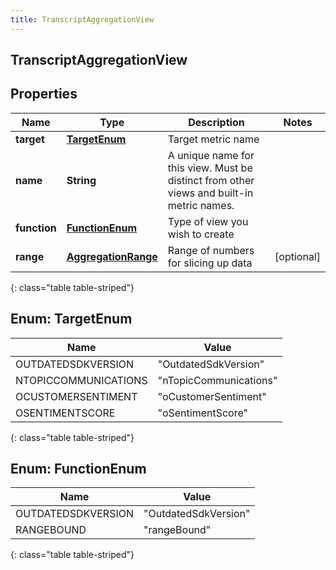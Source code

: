 ```yaml
---
title: TranscriptAggregationView
---
```


## TranscriptAggregationView

## Properties

| Name         | Type                                                             | Description                                                                               | Notes      |
| ------------ | ---------------------------------------------------------------- | ----------------------------------------------------------------------------------------- | ---------- |
| **target**   | [**TargetEnum**](#TargetEnum)<!---->                             | Target metric name                                                                        |            |
| **name**     | <!----><!---->**String**<!---->                                  | A unique name for this view. Must be distinct from other views and built-in metric names. |            |
| **function** | [**FunctionEnum**](#FunctionEnum)<!---->                         | Type of view you wish to create                                                           |            |
| **range**    | <!----><!---->[**AggregationRange**](AggregationRange.md)<!----> | Range of numbers for slicing up data                                                      | [optional] |

{: class="table table-striped"}

<a name="TargetEnum"></a>

## Enum: TargetEnum

| Name                 | Value                            |
| -------------------- | -------------------------------- |
| OUTDATEDSDKVERSION   | &quot;OutdatedSdkVersion&quot;   |
| NTOPICCOMMUNICATIONS | &quot;nTopicCommunications&quot; |
| OCUSTOMERSENTIMENT   | &quot;oCustomerSentiment&quot;   |
| OSENTIMENTSCORE      | &quot;oSentimentScore&quot;      |

{: class="table table-striped"}

<a name="FunctionEnum"></a>

## Enum: FunctionEnum

| Name               | Value                          |
| ------------------ | ------------------------------ |
| OUTDATEDSDKVERSION | &quot;OutdatedSdkVersion&quot; |
| RANGEBOUND         | &quot;rangeBound&quot;         |

{: class="table table-striped"}
